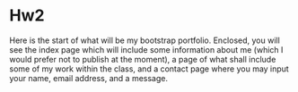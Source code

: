 # Hw2
Here is the start of what will be my bootstrap portfolio. Enclosed, you will see the index page which will include some information about me (which I would prefer not to publish at the moment), a page of what shall include some of my work within the class, and a contact page where you may input your name, email address, and a message.